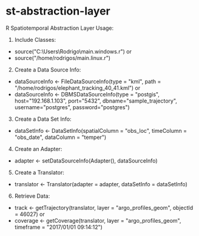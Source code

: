 # st-abstraction-layer
R Spatiotemporal Abstraction Layer
Usage:

1. Include Classes:
* source("C:\\Users\\Rodrigo\\main.windows.r") or
* source("/home/rodrigos/main.linux.r")

2. Create a Data Source Info:
* dataSourceInfo <- FileDataSourceInfo(type = "kml", path = "/home/rodrigos/elephant_tracking_40_41.kml") or
* dataSourceInfo <- DBMSDataSourceInfo(type = "postgis", host="192.168.1.103", port="5432", dbname="sample_trajectory", username="postgres", password="postgres")

3. Create a Data Set Info:
* dataSetInfo <- DataSetInfo(spatialColumn = "obs_loc", timeColumn = "obs_date", dataColumn = "temper")

4. Create an Adapter:
* adapter <- setDataSourceInfo(Adapter(), dataSourceInfo)

5. Create a Translator:
* translator <- Translator(adapter = adapter, dataSetInfo = dataSetInfo)

6. Retrieve Data:
* track <- getTrajectory(translator, layer = "argo_profiles_geom", objectId = 46027) or
* coverage <- getCoverage(translator, layer = "argo_profiles_geom", timeframe = "2017/01/01 09:14:12")

